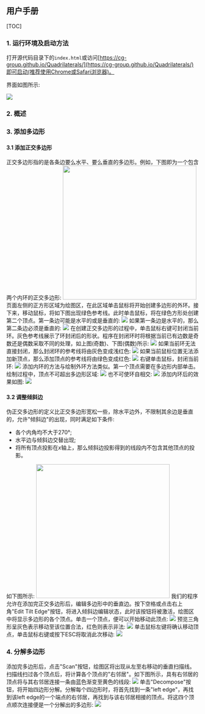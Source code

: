 ## 用户手册

[TOC]

### 1. 运行环境及启动方法

打开源代码目录下的`index.html`或访问[https://cg-group.github.io/Quadrilaterals/](https://cg-group.github.io/Quadrilaterals/)即可启动(推荐使用Chrome或Safari浏览器)。

界面如图所示:

![](img/1.png)

### 2. 概述

### 3. 添加多边形

#### 3.1 添加正交多边形 

正交多边形指的是各条边要么水平、要么垂直的多边形。例如，下图即为一个包含两个内环的正交多边形:
<img src="img/2.png" width="350px"/>
页面左侧的正方形区域为绘图区，在此区域单击鼠标将开始创建多边形的外环。接下来，移动鼠标，将如下图出现绿色参考线。此时单击鼠标，将在绿色方形处创建第二个顶点。第一条边可能是水平的或是垂直的:
<img src="img/3.png"/>
如果第一条边是水平的，那么第二条边必须是垂直的:
<img src="img/4.png"/>
在创建正交多边形的过程中，单击鼠标右键可封闭当前环。灰色参考线展示了环封闭后的形状。程序在封闭环时将根据当前已有边数是奇数还是偶数采取不同的处理，如上图(奇数)、下图(偶数)所示:
<img src="img/5.png"/>
如果当前环无法直接封闭，那么封闭环的参考线将由灰色变成浅红色:
<img src="img/6.png"/>
如果当前鼠标位置无法添加新顶点，那么添加顶点的参考线将由绿色变成红色:
<img src="img/7.png"/>
右键单击鼠标，封闭当前环:
<img src="img/9.png"/>
添加内环的方法与绘制外环方法类似。第一个顶点需要在多边形内部单击。绘制过程中，顶点不可超出多边形区域:
<img src="img/10.png"/>
也不可使环自相交:
<img src="img/11.png"/>
添加内环后的效果如图:
<img src="img/12.png"/>

#### 3.2 调整倾斜边

伪正交多边形的定义比正交多边形宽松一些，除水平边外，不限制其余边是垂直的，允许"倾斜边"的出现，同时满足如下条件:

* 各个内角均不大于270°;
* 水平边与倾斜边交替出现;
* 将所有顶点投影在$x$轴上，那么倾斜边投影得到的线段内不包含其他顶点的投影。

如下图所示:
<img src="img/13.png" width="350px"/>
我们的程序允许在添加完正交多边形后，编辑多边形中的垂直边。按下空格或点击右上角"Edit Tilt Edge"按钮，将进入倾斜边编辑状态，此时该按钮将被激活，绘图区中将显示多边形的各个顶点。单击一个顶点，便可以开始移动此顶点:
<img src="img/14.png"/>
预览三角形呈灰色表示移动至该位置合法，红色则表示非法:
<img src="img/15.png"/>
单击鼠标左键将确认移动顶点，单击鼠标右键或按下ESC将取消此次移动:
<img src="img/16.png"/>

### 4. 分解多边形 

添加完多边形后，点击"Scan"按钮，绘图区将出现从左至右移动的垂直扫描线。扫描线扫过各个顶点后，将计算各个顶点的"右邻居"。如下图所示，具有右邻居的顶点将与其右邻居连接一条由蓝色渐变至黄色的线段:
<img src="img/17.png"/>
单击"Decompose"按钮，将开始四边形分解。分解每个四边形时，将首先找到一条"left edge"，再找到该left edge的一个端点的右邻居，再找到与该右邻居相接的顶点。将这四个顶点顺次连接便是一个分解出的多边形:
<img src="img/18.png"/>
